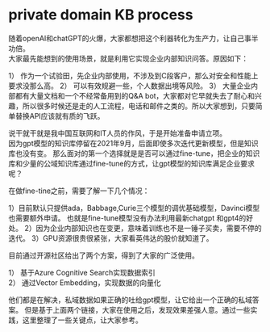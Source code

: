 # private domain KB process

随着openAI和chatGPT的火爆，大家都想把这个利器转化为生产力，让自己事半功倍。  
大家最先能想到的使用场景，就是利用它实现企业内部知识问答。原因如下：

1） 作为一个试验田，先企业内部使用，不涉及到C段客户，那么对安全和性能上要求没那么高。
2） 可以有效规避一些，个人数据出境等风险。
3） 大量企业内部都有大量文档和一个不经常备用到的Q&A bot，大家都对它早就失去了耐心和兴趣，所以很多时候还是走的人工流程，电话和邮件之类的。所以大家想到，只要简单替换API应该就有质的飞跃。

说干就干就是我中国互联网和IT人员的作风，于是开始准备申请立项。  
因为gpt模型的知识库停留在2021年9月，后面即使多次迭代更新模型，但是知识库也没有变。
那么面对的第一个选择就是是否可以通过fine-tune，把企业的知识库和少量的公域知识库通过fine-tune的方式，让gpt模型的知识库满足企业要求呢？

在做fine-tine之前，需要了解一下几个情况：

1）目前默认只提供ada，Babbage,Curie三个模型的调优基础模型，Davinci模型也需要额外申请。 也就是fine-tune模型没有办法利用最新chatgpt 和gpt4的好处。 
2）因为企业内部知识也在变更，意味着训练也不是一锤子买卖，需要不停的迭代。 
3）GPU资源很贵很紧张，大家看英伟达的股价就知道了。  

目前通过开源社区给出了两个方案，得到了大家的广泛使用。

1） 基于Azure Cognitive Search实现数据索引  
2） 通过Vector Embedding，实现数据的向量化  

他们都是在解决，私域数据如果正确的吐给gpt模型，让它给出一个正确的私域答案。
但是基于上面两个链接，大家在使用之后，发现效果差强人意。通过一些实践，这里整理了一些关键点，让大家参考。

